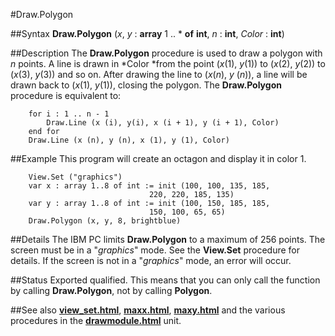 
#Draw.Polygon

##Syntax
**Draw.Polygon** (*x*, *y*  : **array** 1 .. * **of** **int**, *n* : **int**, *Color* : **int**)



##Description
The **Draw.Polygon** procedure is used to draw a polygon with *n* points. A line is drawn in *Color *from the point (*x*(1), *y*(1)) to (*x*(2), *y*(2)) to (*x*(3), *y*(3)) and so on. After drawing the line to (*x*(*n*), *y* (*n*)), a line will be drawn back to (*x*(1), *y*(1)), closing the polygon. The **Draw.Polygon** procedure is equivalent to:


        for i : 1 .. n - 1
            Draw.Line (x (i), y(i), x (i + 1), y (i + 1), Color)
        end for
        Draw.Line (x (n), y (n), x (1), y (1), Color)
##Example
This program will create an octagon and display it in color 1.


        View.Set ("graphics")
        var x : array 1..8 of int := init (100, 100, 135, 185, 
                                   220, 220, 185, 135)
        var y : array 1..8 of int := init (100, 150, 185, 185,
                                   150, 100, 65, 65)
        Draw.Polygon (x, y, 8, brightblue)
##Details
The IBM PC limits **Draw.Polygon** to a maximum of 256 points.
The screen must be in a "*graphics*" mode. See the **View.Set** procedure for details. If the screen is not in a "*graphics*" mode, an error will occur.



##Status
Exported qualified.
This means that you can only call the function by calling **Draw.Polygon**, not by calling **Polygon**.



##See also
**[view_set.html](View.Set)**, **[maxx.html](maxx)**, **[maxy.html](maxy)** and the various procedures in the **[drawmodule.html](Draw)** unit.


